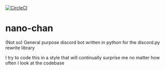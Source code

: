 [![CircleCI](https://circleci.com/gh/dashwav/nano-chan/tree/master.svg?style=svg)](https://circleci.com/gh/dashwav/nano-chan/tree/master)
# nano-chan
(Not so) General purpose discord bot written in python for the discord.py rewrite library

I try to code this in a style that will continually surprise me no matter how often I look at the codebase
